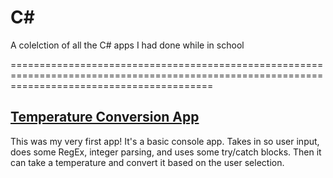 # __C#__ #
A colelction of all the C# apps I had done while in school

===============================================================================================================================================

## [Temperature Conversion App](https://github.com/A-Mac2513/c_sharp/tree/main/temp_conversion)
This was my very first app!  It's a basic console app.  Takes in so user input, does some RegEx, integer parsing, and uses some try/catch blocks. Then it can take a temperature and convert it based on the user selection.
